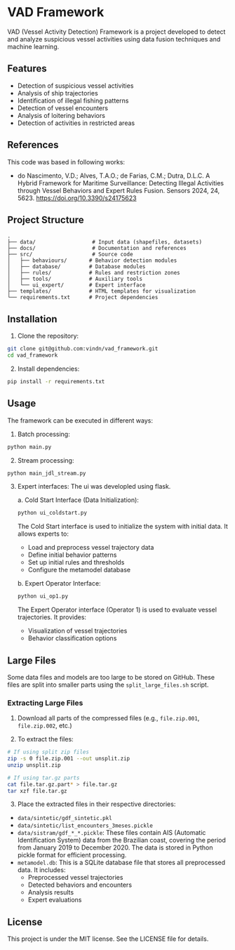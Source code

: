 # VAD Framework

VAD (Vessel Activity Detection) Framework is a project developed to detect and analyze suspicious vessel activities using data fusion techniques and machine learning.

## Features

- Detection of suspicious vessel activities
- Analysis of ship trajectories
- Identification of illegal fishing patterns
- Detection of vessel encounters
- Analysis of loitering behaviors
- Detection of activities in restricted areas

## References

This code was based in following works:

- do Nascimento, V.D.; Alves, T.A.O.; de Farias, C.M.; Dutra, D.L.C. A Hybrid Framework for Maritime Surveillance: Detecting Illegal Activities through Vessel Behaviors and Expert Rules Fusion. Sensors 2024, 24, 5623. https://doi.org/10.3390/s24175623



## Project Structure

```
.
├── data/                  # Input data (shapefiles, datasets)
├── docs/                  # Documentation and references
├── src/                   # Source code
│   ├── behaviours/       # Behavior detection modules
│   ├── database/         # Database modules
│   ├── rules/            # Rules and restriction zones
│   ├── tools/            # Auxiliary tools
│   └── ui_expert/        # Expert interface
├── templates/            # HTML templates for visualization
└── requirements.txt      # Project dependencies
```

## Installation

1. Clone the repository:
```bash
git clone git@github.com:vindn/vad_framework.git
cd vad_framework
```

2. Install dependencies:
```bash
pip install -r requirements.txt
```

## Usage

The framework can be executed in different ways:

1. Batch processing:
```bash
python main.py
```

2. Stream processing:
```bash
python main_jdl_stream.py
```

3. Expert interfaces:
   The ui was developled using flask.

   a. Cold Start Interface (Data Initialization):
   ```bash
   python ui_coldstart.py
   ```
   The Cold Start interface is used to initialize the system with initial data. It allows experts to:
   - Load and preprocess vessel trajectory data
   - Define initial behavior patterns
   - Set up initial rules and thresholds
   - Configure the metamodel database

   b. Expert Operator Interface:
   ```bash
   python ui_op1.py
   ```
   The Expert Operator interface (Operator 1) is used to evaluate vessel trajectories. It provides:
   - Visualization of vessel trajectories
   - Behavior classification options




## Large Files

Some data files and models are too large to be stored on GitHub. These files are split into smaller parts using the `split_large_files.sh` script.

### Extracting Large Files

1. Download all parts of the compressed files (e.g., `file.zip.001`, `file.zip.002`, etc.)

2. To extract the files:
```bash
# If using split zip files
zip -s 0 file.zip.001 --out unsplit.zip
unzip unsplit.zip

# If using tar.gz parts
cat file.tar.gz.part* > file.tar.gz
tar xzf file.tar.gz
```

3. Place the extracted files in their respective directories:

- `data/sintetic/gdf_sintetic.pkl`
- `data/sintetic/list_encounters_3meses.pickle`
- `data/sistram/gdf_*_*.pickle`: These files contain AIS (Automatic Identification System) data from the Brazilian coast, covering the period from January 2019 to December 2020. The data is stored in Python pickle format for efficient processing.
- `metamodel.db`: This is a SQLite database file that stores all preprocessed data. It includes:
  - Preprocessed vessel trajectories
  - Detected behaviors and encounters
  - Analysis results
  - Expert evaluations


## License

This project is under the MIT license. See the LICENSE file for details.
